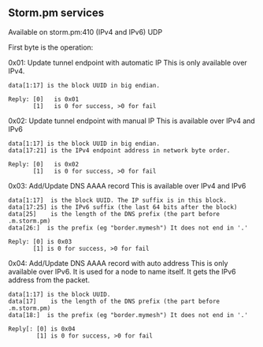 ## Storm.pm services

Available on storm.pm:410 (IPv4 and IPv6) UDP

First byte is the operation:

0x01: Update tunnel endpoint with automatic IP
    This is only available over IPv4.
    
    data[1:17] is the block UUID in big endian.

    Reply: [0]   is 0x01
           [1]   is 0 for success, >0 for fail
           
    
0x02: Update tunnel endpoint with manual IP
    This is available over IPv4 and IPv6
    
    data[1:17] is the block UUID in big endian.
    data[17:21] is the IPv4 endpoint address in network byte order.
    
    Reply: [0]   is 0x02
           [1]   is 0 for success, >0 for fail
           
0x03: Add/Update DNS AAAA record
    This is available over IPv4 and IPv6
    
    data[1:17]  is the block UUID. The IP suffix is in this block.
    data[17:25] is the IPv6 suffix (the last 64 bits after the block)
    data[25]    is the length of the DNS prefix (the part before .m.storm.pm)
    data[26:]  is the prefix (eg "border.mymesh") It does not end in '.'
    
    Reply: [0] is 0x03
           [1] is 0 for success, >0 for fail
          
0x04: Add/Update DNS AAAA record with auto address
    This is only available over IPv6. It is used for a node to name itself.
    It gets the IPv6 address from the packet.
    
    data[1:17] is the block UUID.
    data[17]    is the length of the DNS prefix (the part before .m.storm.pm)
    data[18:]  is the prefix (eg "border.mymesh") It does not end in '.'
    
    Reply[: [0] is 0x04
            [1] is 0 for success, >0 for fail
                


